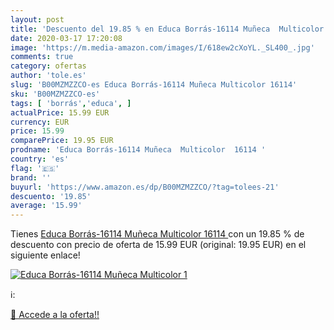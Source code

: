 ```yaml
---
layout: post
title: 'Descuento del 19.85 % en Educa Borrás-16114 Muñeca  Multicolor  1'
date: 2020-03-17 17:20:08
image: 'https://m.media-amazon.com/images/I/618ew2cXoYL._SL400_.jpg'
comments: true
category: ofertas
author: 'tole.es'
slug: 'B00MZMZZCO-es Educa Borrás-16114 Muñeca Multicolor 16114'
sku: 'B00MZMZZCO-es'
tags: [ 'borrás','educa', ]
actualPrice: 15.99 EUR
currency: EUR
price: 15.99
comparePrice: 19.95 EUR
prodname: 'Educa Borrás-16114 Muñeca  Multicolor  16114 '
country: 'es'
flag: '🇪🇸'
brand: ''
buyurl: 'https://www.amazon.es/dp/B00MZMZZCO/?tag=tolees-21'
descuento: '19.85'
average: '15.99'
---
```


Tienes [Educa Borrás-16114 Muñeca  Multicolor  16114 ](https://www.amazon.es/dp/B00MZMZZCO/?tag=tolees-21) con un 19.85 % de descuento con precio de oferta de 15.99 EUR (original: 19.95 EUR) en el siguiente enlace!

[![Educa Borrás-16114 Muñeca  Multicolor  1](https://m.media-amazon.com/images/I/618ew2cXoYL._SL400_.jpg)](https://www.amazon.es/dp/B00MZMZZCO/?tag=tolees-21)

ℹ️:


[🛒 Accede a la oferta!!](https://www.amazon.es/dp/B00MZMZZCO/?tag=tolees-21)
